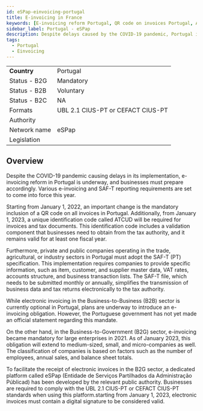 ```yaml
---
id: eSPap-einvoicing-portugal
title: E-invoicing in France 
keywords: [E-invoicing reform Portugal, QR code on invoices Portugal, ATCUD requirement in Portugal, SAF-T reporting Portugal, B2B e-invoicing Portugal, E-invoicing obligation Portugal, B2G e-invoicing Portugal, eSPap platform for B2G e-invoicing, UBL 2.1 CIUS-PT standard, Digital signature requirement for electronic invoices Portugal]
sidebar_label: Portugal - eSPap
description: Despite delays caused by the COVID-19 pandemic, Portugal is implementing crucial e-invoicing reforms. Companies must prepare for the changing landscape, including requirements such as the QR code on invoices since January 1, 2022, and the mandatory inclusion of the ATCUD unique ID from January 1, 2023. Discover the SAF-T reporting specification for trade, agricultural, and industrial sectors, simplifying the electronic transmission of business data and tax returns. While B2B e-invoicing remains optional, stay informed about potential future obligations. Explore the classification of companies based on size and understand the dedicated eSPap platform for B2G e-invoicing, adhering to UBL 2.1 CIUS-PT or CEFACT CIUS-PT standards. Finally, learn about the transition from PDF invoices to digitally signed electronic invoices, effective from January 1, 2023, to ensure compliance with tax purposes in Portugal.
tags:
  - Portugal
  - Einvoicing
---
```


<table  >
    <tr>
      <td align="left"><b>Country</b></td>
        <td align="left">Portugal</td>
    </tr>
    <tr>
        <td align="Left">Status - B2G</td>
        <td align="left">Mandatory</td>
    </tr>
  <tr>
        <td align="Left">Status - B2B</td>
        <td align="left">Voluntary</td>
    </tr>
  <tr>
        <td align="Left">Status - B2C</td>
        <td align="left">NA</td>
    </tr>
  <tr>
        <td align="left">Formats</td>
        <td align="left">UBL 2.1 CIUS-PT or CEFACT CIUS-PT</td>
    </tr>
  <tr>
        <td align="left">Authority</td>
        <td align="left"></td>
    </tr>
  <tr>
        <td align="left">Network name</td>
        <td align="left">eSPap</td>
 </tr>
  <tr>
        <td align="left">Legislation</td>
        <td align="left"></td>
 </tr>
</table>

## Overview

Despite the COVID-19 pandemic causing delays in its implementation, e-invoicing reform in Portugal is underway, and businesses must prepare accordingly. Various e-invoicing and SAF-T reporting requirements are set to come into force this year.

Starting from January 1, 2022, an important change is the mandatory inclusion of a QR code on all invoices in Portugal. Additionally, from January 1, 2023, a unique identification code called ATCUD will be required for invoices and tax documents. This identification code includes a validation component that businesses need to obtain from the tax authority, and it remains valid for at least one fiscal year.

Furthermore, private and public companies operating in the trade, agricultural, or industry sectors in Portugal must adopt the SAF-T (PT) specification. This implementation requires companies to provide specific information, such as item, customer, and supplier master data, VAT rates, accounts structure, and business transaction lists. The SAF-T file, which needs to be submitted monthly or annually, simplifies the transmission of business data and tax returns electronically to the tax authority.

While electronic invoicing in the Business-to-Business (B2B) sector is currently optional in Portugal, plans are underway to introduce an e-invoicing obligation. However, the Portuguese government has not yet made an official statement regarding this mandate.

On the other hand, in the Business-to-Government (B2G) sector, e-invoicing became mandatory for large enterprises in 2021. As of January 2023, this obligation will extend to medium-sized, small, and micro-companies as well. The classification of companies is based on factors such as the number of employees, annual sales, and balance sheet totals.

To facilitate the receipt of electronic invoices in the B2G sector, a dedicated platform called eSPap (Entidade de Serviços Partilhados da Administração Públicad) has been developed by the relevant public authority. Businesses are required to comply with the UBL 2.1 CIUS-PT or CEFACT CIUS-PT standards when using this platform.starting from January 1, 2023, electronic invoices must contain a digital signature to be considered valid.
